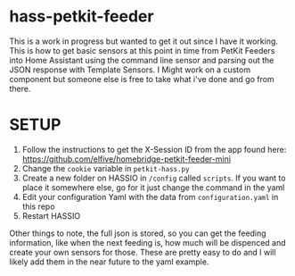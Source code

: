 # hass-petkit-feeder
This is a work in progress but wanted to get it out since I have it working. This is how to get basic sensors at this point in time from PetKit Feeders into Home Assistant using the command line sensor and parsing out the JSON response with Template Sensors. I Might work on a custom component but someone else is free to take what i've done and go from there. 

# SETUP
1) Follow the instructions to get the X-Session ID from the app found here: https://github.com/elfive/homebridge-petkit-feeder-mini
2) Change the `cookie` variable in `petkit-hass.py` 
3) Create a new folder on HASSIO in `/config` called `scripts`. If you want to place it somewhere else, go for it just change the command in the yaml
4) Edit your configuration Yaml with the data from `configuration.yaml` in this repo 
5) Restart HASSIO 

Other things to note, the full json is stored, so you can get the feeding information, like when the next feeding is, how much will be dispenced and create your own sensors for those. These are pretty easy to do and I will likely add them in the near future to the yaml example. 
